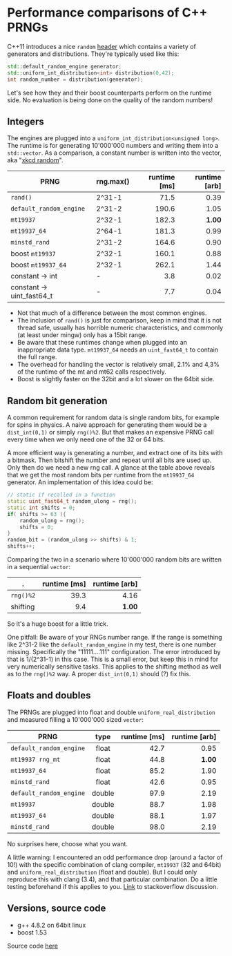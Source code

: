 # Performance comparisons of C++ PRNGs
C++11 introduces a nice `random` [header][3] which contains a variety of generators and distributions. They're typically used like this:

```c++
std::default_random_engine generator;
std::uniform_int_distribution<int> distribution(0,42);
int random_number = distribution(generator);
```

Let's see how they and their boost counterparts perform on the runtime side. No evaluation is being done on the quality of the random numbers! 

## Integers
The engines are plugged into a `uniform_int_distribution<unsigned long>`. The runtime is for generating 10'000'000 numbers and writing them into a `std::vector`. As a comparison, a constant number is written into the vector, aka "[xkcd random][4]".

PRNG                   | rng.max() | runtime [ms] | runtime [arb]
---------------------- | --------- | -----------: | ---:
`rand()`               | 2^31-1    |  71.5 | 0.39
`default_random_engine`| 2^31-2    | 190.6 | 1.05
`mt19937`              | 2^32-1    | 182.3 | **1.00**
`mt19937_64`           | 2^64-1    | 181.3 | 0.99
`minstd_rand`          | 2^31-2    | 164.6 | 0.90
boost `mt19937`        | 2^32-1    | 160.1 | 0.88
boost `mt19937_64`     | 2^32-1    | 262.1 | 1.44
constant -> int           | -      |   3.8 | 0.02
constant -> uint_fast64_t | -      |   7.7 | 0.04


- Not that much of a difference between the most common engines.
- The inclusion of `rand()` is just for comparison, keep in mind that it is not thread safe, usually has horrible numeric characteristics, and commonly (at least under mingw) only has a 15bit range.
- Be aware that these runtimes change when plugged into an inappropriate data type. `mt19937_64` needs an `uint_fast64_t` to contain the full range.
- The overhead for handling the vector is relatively small, 2.1% and 4,3% of the runtime of the mt and mt62 calls respectively.
- Boost is slightly faster on the 32bit and a lot slower on the 64bit side. 

## Random bit generation
A common requirement for random data is single random bits, for example for spins in physics. A naive approach for generating them would be a `dist_int(0,1)` or simply `rng()%2`. But that makes an expensive PRNG call every time when we only need one of the 32 or 64 bits.

A more efficient way is generating a number, and extract one of its bits with a bitmask. Then bitshift the number and repeat until all bits are used up. Only then do we need a new rng call. A glance at the table above reveals that we get the most random bits per runtime from the `mt19937_64` generator. An implementation of this idea could be:

```c++
// static if recalled in a function
static uint_fast64_t random_ulong = rng();
static int shifts = 0;
if( shifts >= 63 ){
	random_ulong = rng();
	shifts = 0;
}
random_bit = (random_ulong >> shifts) & 1;
shifts++;
```

Comparing the two in a scenario where 10'000'000 random bits are written in a sequential `vector`:

. | runtime [ms] | runtime [arb]
--- | ---: | ---:
`rng()%2` | 39.3 | 4.16
shifting | 9.4 | **1.00**

So it's a huge boost for a little trick.

One pitfall: Be aware of your RNGs number range. If the range is something like 2^31-2 like the `default_random_engine` in my test, there is one number missing. Specifically the "11111....111" configuration. The error introduced by that is 1/(2^31-1) in this case. This is a small error, but keep this in mind for very numerically sensitive tasks. This applies to the shifting method as well as to the `rng()%2` way. A proper `dist_int(0,1)` should (?) fix this.

## Floats and doubles

The PRNGs are plugged into float and double `uniform_real_distribution` and measured filling a 10'000'000 sized `vector`:

PRNG | type | runtime [ms] | runtime [arb]
--- | :---: | ---: | ---:
`default_random_engine` | float | 42.7 | 0.95
`mt19937 rng_mt` | float | 44.8 | **1.00**
`mt19937_64` | float | 85.2 | 1.90
`minstd_rand` | float | 42.6 | 0.95
`default_random_engine` | double | 97.9 | 2.19
`mt19937` | double | 88.7 | 1.98
`mt19937_64` | double | 88.1 | 1.97
`minstd_rand` | double | 98.0 | 2.19

No surprises here, choose what you want.

A little warning: I encountered an odd performance drop (around a factor of 10!) with the specific combination of clang compiler, `mt19937` (32 and 64bit) and `uniform_real_distribution` (float and double). But I could only reproduce this with clang (3.4), and that particular combination. Do a little testing beforehand if this applies to you. [Link][1] to stackoverflow discussion.

## Versions, source code
- g++ 4.8.2 on 64bit linux
- boost 1.53

Source code [here][2]


  [1]: http://stackoverflow.com/questions/23240586
  [2]: https://github.com/s9w/perf_cpp_random
  [3]: http://www.cplusplus.com/reference/random/
  [4]: http://xkcd.com/221/
